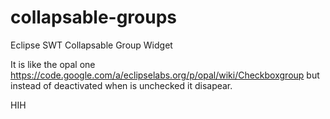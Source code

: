 collapsable-groups
==================

Eclipse SWT Collapsable Group Widget

It is like the opal one https://code.google.com/a/eclipselabs.org/p/opal/wiki/Checkboxgroup
but instead of deactivated when is unchecked it disapear.

HIH


